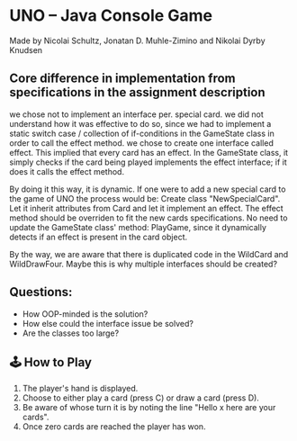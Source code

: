 # UNO – Java Console Game
Made by Nicolai Schultz, Jonatan D. Muhle-Zimino and Nikolai Dyrby Knudsen

## Core difference in implementation from specifications in the assignment description
we chose not to implement an interface per. special card. we did not understand how it was effective to do so, since we had to implement a static 
switch case / collection of if-conditions in the GameState class in order to call the effect method. we chose to create one interface called effect. 
This implied that every card has an effect. In the GameState class, it simply checks if the card being played implements the effect interface; if it does
it calls the effect method. 

By doing it this way, it is dynamic. If one were to add a new special card to the game of UNO the process would be:
Create class "NewSpecialCard". Let it inherit attributes from Card and let it implement an effect. The effect method should be overriden to fit the 
new cards specifications. No need to update the GameState class' method: PlayGame, since it dynamically detects if an effect is present in the card object.

By the way, we are aware that there is duplicated code in the WildCard and WildDrawFour. Maybe this is why multiple interfaces should be created?

## Questions:
- How OOP-minded is the solution?
- How else could the interface issue be solved?
- Are the classes too large?


## 🕹️ How to Play
1. The player's hand is displayed.
2. Choose to either play a card (press C) or draw a card (press D).
3. Be aware of whose turn it is by noting the line "Hello x here are your cards".
4. Once zero cards are reached the player has won. 